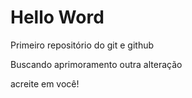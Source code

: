 # Hello Word
 Primeiro repositório do git e github

 Buscando aprimoramento
 outra alteração


acreite em você!
